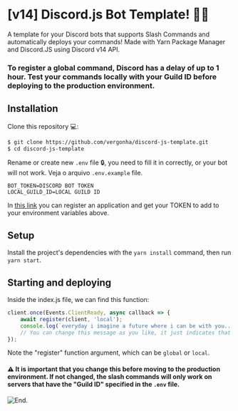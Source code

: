 # [v14] Discord.js Bot Template! 🍰💌

A template for your Discord bots that supports Slash Commands and automatically deploys your commands! Made with Yarn Package Manager and Discord.JS using Discord v14 API.

### To register a global command, Discord has a delay of up to 1 hour. Test your commands locally with your Guild ID before deploying to the production environment. 

## Installation


 Clone this repository 💻: 

```bash
$ git clone https://github.com/vergonha/discord-js-template.git
$ cd discord-js-template
```

Rename or create new `.env` file 🔒, you need to fill it in correctly, or your bot will not work. Veja o arquivo `.env.example` file.

```env
BOT_TOKEN=DISCORD BOT TOKEN
LOCAL_GUILD_ID=LOCAL GUILD ID
```

In [this link](https://discord.com/developers/applications) you can register an application and get your TOKEN to add to your environment variables above. 

## Setup 

Install the project's dependencies with the `yarn install` command, then run `yarn start`.

## Starting and deploying
Inside the index.js file, we can find this function:

```js
client.once(Events.ClientReady, async callback => {
    await register(client, 'local');
    console.log(`everyday i imagine a future where i can be with you... 🌸`);
    // You can change this message as you like, it just indicates that the bot has been started.
});
```

Note the "register" function argument, which can be `global` or `local`. 


####  ⚠️ It is **important** that you change this before moving to the production environment. If not changed, the slash commands **will only work** on servers that have the "Guild ID" specified in the `.env` file.

![End.](https://64.media.tumblr.com/a17a9d47b8ce441197d89a92d797894f/3082c85cecabf432-00/s500x750/e1d24031919467b859c980fddb0033ed2775a9fe.gif)
